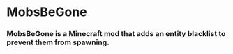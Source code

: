 # MobsBeGone
### MobsBeGone is a Minecraft mod that adds an entity blacklist to prevent them from spawning. 